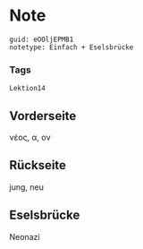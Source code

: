 # Note
```
guid: eOOljEPMB1
notetype: Einfach + Eselsbrücke
```

### Tags
```
Lektion14
```

## Vorderseite
νέος, α, ον

## Rückseite
jung, neu

## Eselsbrücke
Neonazi
